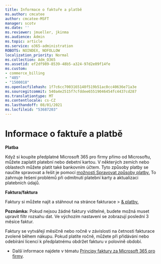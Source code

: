 ```yaml
---
title: Informace o faktuře a platbě
ms.author: cmcatee
author: cmcatee-MSFT
manager: scotv
ms.date: ''
ms.reviewer: jmueller, jkinma
ms.audience: Admin
ms.topic: article
ms.service: o365-administration
ROBOTS: NOINDEX, NOFOLLOW
localization_priority: Normal
ms.collection: Adm_O365
ms.assetid: ef2df989-8539-48b5-a324-97d2e09f14fe
ms.custom:
- commerce_billing
- "485"
- "1500018"
ms.openlocfilehash: 1f7c6cc7003165140f519b51ac0cc40636e71a3e
ms.sourcegitcommit: 540a4e2515f7cfddee65519046454fc4437cd287
ms.translationtype: MT
ms.contentlocale: cs-CZ
ms.lasthandoff: 08/01/2021
ms.locfileid: "53687203"
---
```

# <a name="invoice-and-payment-information"></a>Informace o faktuře a platbě

**Platba**

Když si koupíte předplatné Microsoft 365 pro firmy přímo od Microsoftu, můžete zaplatit platební nebo debetní kartou.  V některých zemích nebo oblastech můžete platit také bankovním účtem.  Tyto způsoby platby se naučíte spravovat a řešit je pomocí [možnosti Spravovat způsoby platby.](/microsoft-365/commerce/billing-and-payments/manage-payment-methods) To zahrnuje řešení problémů při odmítnutí platební karty a aktualizaci platebních údajů.

**Faktura/faktura**

Faktury si můžete najít a stáhnout na stránce fakturace  >  [& platby.](https://go.microsoft.com/fwlink/p/?linkid=848039)  

**Poznámka:** Pokud nejsou žádné faktury viditelné, budete možná muset upravit filtr rozsahu dat.  Ve výchozím nastavení se zobrazují poslední 3 měsíce faktur.

Faktury se vytvářejí měsíčně nebo ročně v závislosti na četnosti fakturace zvolené během nákupu.  Pokud platíte ročně, můžete při přidávání nebo odebírání licencí k předplatnému obdržet fakturu v polovině období.

- Další informace najdete v tématu [Principy faktury za Microsoft 365 pro firmy](/microsoft-365/commerce/billing-and-payments/understand-your-invoice2).